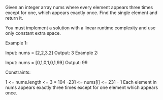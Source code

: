 Given an integer array nums where every element appears three times except for one, which appears exactly once. Find the single element and return it.

You must implement a solution with a linear runtime complexity and use only constant extra space.

Example 1:

Input: nums = [2,2,3,2]
Output: 3
Example 2:

Input: nums = [0,1,0,1,0,1,99]
Output: 99

Constraints:

1 <= nums.length <= 3 \* 104
-231 <= nums[i] <= 231 - 1
Each element in nums appears exactly three times except for one element which appears once.

